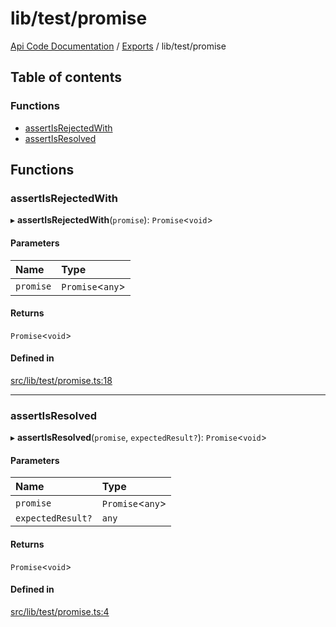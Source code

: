 # lib/test/promise
 
[Api Code Documentation](../README.md) / [Exports](../modules.md) / lib/test/promise

## Table of contents

### Functions

- [assertIsRejectedWith](lib_test_promise.md#assertisrejectedwith)
- [assertIsResolved](lib_test_promise.md#assertisresolved)

## Functions

### assertIsRejectedWith

▸ **assertIsRejectedWith**(`promise`): `Promise`<`void`\>

#### Parameters

| Name | Type |
| :------ | :------ |
| `promise` | `Promise`<`any`\> |

#### Returns

`Promise`<`void`\>

#### Defined in

[src/lib/test/promise.ts:18](https://github.com/openkfw/TruBudget/blob/b9aaff0/api/src/lib/test/promise.ts#L18)

___

### assertIsResolved

▸ **assertIsResolved**(`promise`, `expectedResult?`): `Promise`<`void`\>

#### Parameters

| Name | Type |
| :------ | :------ |
| `promise` | `Promise`<`any`\> |
| `expectedResult?` | `any` |

#### Returns

`Promise`<`void`\>

#### Defined in

[src/lib/test/promise.ts:4](https://github.com/openkfw/TruBudget/blob/b9aaff0/api/src/lib/test/promise.ts#L4)
